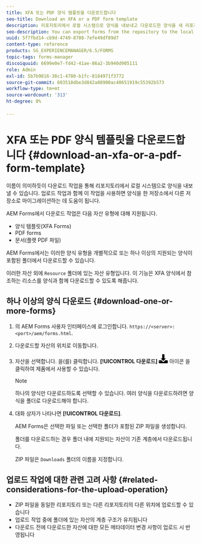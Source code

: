 ```yaml
---
title: XFA 또는 PDF 양식 템플릿을 다운로드합니다
seo-title: Download an XFA or a PDF form template
description: 리포지토리에서 로컬 시스템으로 양식을 내보내고 다운로드한 양식을 새 리포지토리로 마이그레이션할 수 있습니다.
seo-description: You can export forms from the repository to the local system and migrate the downloaded forms to new repository.
uuid: 5f7fbd14-cb9d-4749-8708-7efe49df89d7
content-type: reference
products: SG_EXPERIENCEMANAGER/6.5/FORMS
topic-tags: forms-manager
discoiquuid: 6699e0e7-fd42-41ae-86a2-3b940d905111
role: Admin
exl-id: 5b7b9816-38c1-4780-b1fc-8184971f3772
source-git-commit: 603518dbe3d842a08900ac40651919c55392b573
workflow-type: tm+mt
source-wordcount: '313'
ht-degree: 0%

---
```


# XFA 또는 PDF 양식 템플릿을 다운로드합니다 {#download-an-xfa-or-a-pdf-form-template}

이름이 의미하듯이 다운로드 작업을 통해 리포지토리에서 로컬 시스템으로 양식을 내보낼 수 있습니다. 업로드 작업과 함께 이 작업을 사용하면 양식을 한 저장소에서 다른 저장소로 마이그레이션하는 데 도움이 됩니다.

AEM Forms에서 다운로드 작업은 다음 자산 유형에 대해 지원됩니다.

* 양식 템플릿(XFA Forms)
* PDF forms
* 문서(플랫 PDF 파일)

AEM Forms에서는 이러한 양식 유형을 개별적으로 또는 하나 이상의 지원되는 양식이 포함된 폴더에서 다운로드할 수 있습니다.

이러한 자산 외에 `Resource` 폴더에 있는 자산 유형입니다. 이 기능은 XFA 양식에서 참조하는 리소스를 양식과 함께 다운로드할 수 있도록 해줍니다.

## 하나 이상의 양식 다운로드 {#download-one-or-more-forms}

1. 의 AEM Forms 사용자 인터페이스에 로그인합니다. `https://<server>:<port>/aem/forms.html`.

1. 다운로드할 자산의 위치로 이동합니다.

1. 자산을 선택합니다. 을(를) 클릭합니다. **[!UICONTROL 다운로드]** ![aem6forms_download](assets/aem6forms_download.png) 아이콘 을 클릭하여 제품에서 사용할 수 있습니다.

   >[!NOTE]
   >
   >하나의 양식만 다운로드하도록 선택할 수 있습니다. 여러 양식을 다운로드하려면 양식을 폴더로 다운로드해야 합니다.

1. 대화 상자가 나타나면 **[!UICONTROL 다운로드]**.

   AEM Forms은 선택한 파일 또는 선택한 폴더가 포함된 ZIP 파일을 생성합니다.

   폴더를 다운로드하는 경우 폴더 내에 지원되는 자산이 기존 계층에서 다운로드됩니다.

   ZIP 파일은 `Downloads` 폴더의 이름을 지정합니다.

## 업로드 작업에 대한 관련 고려 사항 {#related-considerations-for-the-upload-operation}

* ZIP 파일을 동일한 리포지토리 또는 다른 리포지토리의 다른 위치에 업로드할 수 있습니다
* 업로드 작업 중에 폴더에 있는 자산의 계층 구조가 유지됩니다
* 다운로드 전에 다운로드한 자산에 대한 모든 메타데이터 변경 사항이 업로드 시 반영됩니다
